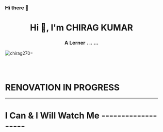 
### Hi there 👋

<h1 align="center">Hi 👋, I'm CHIRAG KUMAR</h1>
<h3 align="center">A Lerner . .. ...</h3>

<p align="left"> <img src="https://komarev.com/ghpvc/?username=ichiragkumar&label=Profile%20views&color=0e75b6&style=flat" alt="chirag270=" /> </p>
<br><br>
<h1>RENOVATION IN PROGRESS</h1>
</center>



<hr/>

<h1> I Can & I Will Watch Me -------------------</h1>
